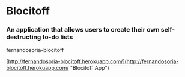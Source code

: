 # Blocitoff

### An application that allows users to create their own self-destructing to-do lists

fernandosoria-blocitoff

[http://fernandosoria-blocitoff.herokuapp.com/](http://fernandosoria-blocitoff.herokuapp.com/ "Blocitoff App")